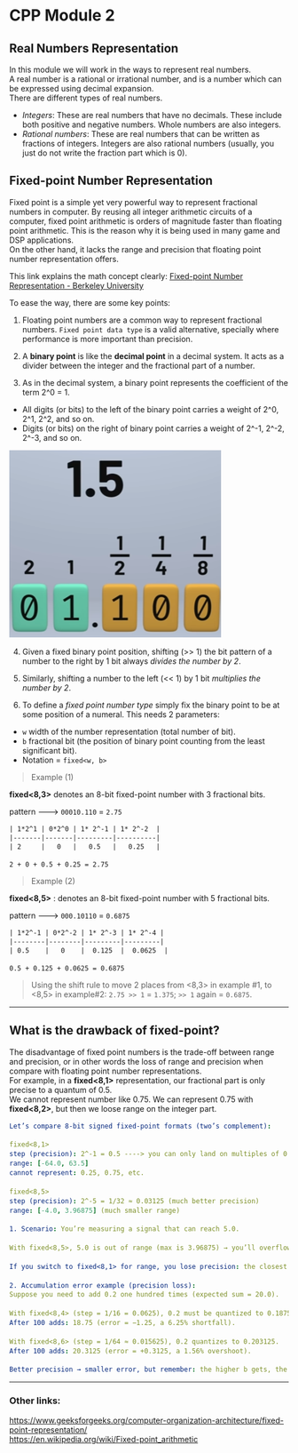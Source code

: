 # CPP Module 2 

## Real Numbers Representation

In this module we will work in the ways to represent real numbers.    
A real number is a rational or irrational number, and is a number which can be expressed using decimal expansion.   
There are different types of real numbers.  
* *Integers*: These are real numbers that have no decimals. These include both positive and negative numbers. Whole numbers are also integers.  
* *Rational numbers*: These are real numbers that can be written as fractions of integers. Integers are also rational numbers (usually, you just do not write the fraction part which is 0).  

## **Fixed-point Number Representation**  

Fixed point is a simple yet very powerful way to represent fractional numbers in computer. By reusing all integer arithmetic circuits of a computer, fixed point arithmetic is orders of magnitude faster than floating point arithmetic. This is the reason why it is being used in many game and DSP applications.  
On the other hand, it lacks the range and precision that floating point number representation offers.  

This link explains the math concept clearly: [Fixed-point Number Representation - Berkeley University](https://web.archive.org/web/20231224143018/https://inst.eecs.berkeley.edu/~cs61c/sp06/handout/fixedpt.html)

To ease the way, there are some key points:  
1. Floating point numbers are a common way to represent fractional numbers. `Fixed point data type` is a valid alternative, specially where performance is more important than precision.   
   
2. A **binary point** is like the **decimal point** in a decimal system. It acts as a divider between the integer and the fractional part of a number.
     
3. As in the decimal system, a binary point represents the coefficient of the term 2^0 = 1.
- All digits (or bits) to the left of the binary point carries a weight of 2^0, 2^1, 2^2, and so on. 
- Digits (or bits) on the right of binary point carries a weight of 2^-1, 2^-2, 2^-3, and so on.

![Binary: coefficient of each term](/CPP_Exercises_with_explanation/images/binary_fraction15.png)

4. Given a fixed binary point position, shifting (>> 1) the bit pattern of a number to the right by 1 bit always *divides the number by 2*. 
5. Similarly, shifting a number to the left (<< 1) by 1 bit *multiplies the number by 2*. 
  
6. To define a *fixed point number type* simply fix the binary point to be at some position of a numeral. This needs 2 parameters:
- `w` width of the number representation (total number of bit).   
- `b` fractional bit (the position of binary point counting from the least significant bit).  
- Notation = `fixed<w, b>`

> Example  (1)
  
**fixed<8,3>** denotes an 8-bit fixed-point number with 3 fractional bits.  

pattern ---> `00010.110` = `2.75`

```
| 1*2^1 | 0*2^0 | 1* 2^-1 | 1* 2^-2  |
|-------|-------|---------|----------|
| 2     |   0   |   0.5   |   0.25   |
  
2 + 0 + 0.5 + 0.25 = 2.75
```

> Example (2)

**fixed<8,5>** : denotes an 8-bit fixed-point number with 5 fractional bits.
  
pattern ---> `000.10110` = `0.6875`

```
| 1*2^-1 | 0*2^-2 | 1* 2^-3 | 1* 2^-4 |
|--------|--------|---------|---------|
| 0.5    |   0    |  0.125  |  0.0625  |
  
0.5 + 0.125 + 0.0625 = 0.6875
```

> Using the shift rule to move 2 places from <8,3> in example #1, to <8,5> in example#2: `2.75 >> 1` = `1.375`; `>> 1` again = `0.6875`.

---

## What is the drawback of fixed-point?

The disadvantage of fixed point numbers is the trade-off between range and precision, or in other words the loss of range and precision when compare with floating point number representations.  
For example, in a **fixed<8,1>** representation, our fractional part is only precise to a quantum of 0.5.  
We cannot represent number like 0.75. We can represent 0.75 with **fixed<8,2>**, but then we loose range on the integer part.  

```yaml
Let’s compare 8-bit signed fixed-point formats (two’s complement):

fixed<8,1>
step (precision): 2^-1 = 0.5 ----> you can only land on multiples of 0.5
range: [-64.0, 63.5]
cannot represent: 0.25, 0.75, etc.

fixed<8,5>
step (precision): 2^-5 = 1/32 ≈ 0.03125 (much better precision)
range: [-4.0, 3.96875] (much smaller range)

1. Scenario: You’re measuring a signal that can reach 5.0.

With fixed<8,5>, 5.0 is out of range (max is 3.96875) → you’ll overflow/saturate or wrap, depending on your implementation.

If you switch to fixed<8,1> for range, you lose precision: the closest to π ≈ 3.1416 is either 3.0 or 3.5 (quantization error up to ~0.3584).

2. Accumulation error example (precision loss):
Suppose you need to add 0.2 one hundred times (expected sum = 20.0).

With fixed<8,4> (step = 1/16 = 0.0625), 0.2 must be quantized to 0.1875.
After 100 adds: 18.75 (error = −1.25, a 6.25% shortfall).

With fixed<8,6> (step = 1/64 ≈ 0.015625), 0.2 quantizes to 0.203125.
After 100 adds: 20.3125 (error = +0.3125, a 1.56% overshoot).  
  
Better precision → smaller error, but remember: the higher b gets, the smaller your representable range becomes.
```
---

### Other links:  

https://www.geeksforgeeks.org/computer-organization-architecture/fixed-point-representation/  
https://en.wikipedia.org/wiki/Fixed-point_arithmetic   
